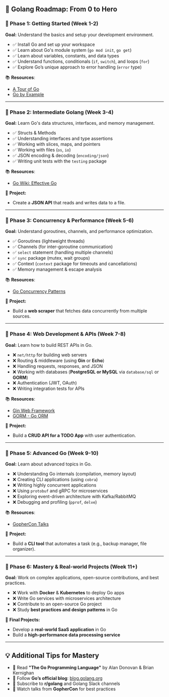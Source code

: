 ## **🚀 Golang Roadmap: From 0 to Hero**

### **📌 Phase 1: Getting Started (Week 1-2)**
**Goal:** Understand the basics and setup your development environment.

- ✅ Install Go and set up your workspace
- ✅ Learn about Go's module system (`go mod init`, `go get`)
- ✅ Learn about variables, constants, and data types
- ✅ Understand functions, conditionals (`if`, `switch`), and loops (`for`)
- ✅ Explore Go’s unique approach to error handling (`error` type)

📚 **Resources**:
- [A Tour of Go](https://tour.golang.org)
- [Go by Example](https://gobyexample.com/)

---

### **📌 Phase 2: Intermediate Golang (Week 3-4)**
**Goal:** Learn Go's data structures, interfaces, and memory management.

- ✅ Structs & Methods
- ✅ Understanding interfaces and type assertions
- ✅ Working with slices, maps, and pointers
- ✅ Working with files (`os`, `io`)
- ✅ JSON encoding & decoding (`encoding/json`)
- ✅ Writing unit tests with the `testing` package

📚 **Resources**:
- [Go Wiki: Effective Go](https://golang.org/doc/effective_go.html)

🚀 **Project:**
- Create a **JSON API** that reads and writes data to a file.

---

### **📌 Phase 3: Concurrency & Performance (Week 5-6)**
**Goal:** Understand goroutines, channels, and performance optimization.

- ✅ Goroutines (lightweight threads)
- ✅ Channels (for inter-goroutine communication)
- ✅ `select` statement (handling multiple channels)
- ✅ `sync` package (mutex, wait groups)
- ✅ Context (`context` package for timeouts and cancellations)
- ✅ Memory management & escape analysis

📚 **Resources**:
- [Go Concurrency Patterns](https://blog.golang.org/concurrency-patterns-timing-out-and)

🚀 **Project:**
- Build a **web scraper** that fetches data concurrently from multiple sources.

---

### **📌 Phase 4: Web Development & APIs (Week 7-8)**
**Goal:** Learn how to build REST APIs in Go.

- ❌ `net/http` for building web servers
- ❌ Routing & middleware (using **Gin** or **Echo**)
- ❌ Handling requests, responses, and JSON
- ❌ Working with databases (**PostgreSQL or MySQL** via `database/sql` or **GORM**)
- ❌ Authentication (JWT, OAuth)
- ❌ Writing integration tests for APIs

📚 **Resources**:
- [Gin Web Framework](https://github.com/gin-gonic/gin)
- [GORM - Go ORM](https://gorm.io/)

🚀 **Project:**
- Build a **CRUD API for a TODO App** with user authentication.

---

### **📌 Phase 5: Advanced Go (Week 9-10)**
**Goal:** Learn about advanced topics in Go.

- ❌ Understanding Go internals (compilation, memory layout)
- ❌ Creating CLI applications (using `cobra`)
- ❌ Writing highly concurrent applications
- ❌ Using `protobuf` and gRPC for microservices
- ❌ Exploring event-driven architecture with Kafka/RabbitMQ
- ❌ Debugging and profiling (`pprof`, `delve`)

📚 **Resources**:
- [GopherCon Talks](https://www.youtube.com/c/GopherCon)

🚀 **Project:**
- Build a **CLI tool** that automates a task (e.g., backup manager, file organizer).

---

### **📌 Phase 6: Mastery & Real-world Projects (Week 11+)**
**Goal:** Work on complex applications, open-source contributions, and best practices.

- ❌ Work with **Docker** & **Kubernetes** to deploy Go apps
- ❌ Write Go services with microservices architecture
- ❌ Contribute to an open-source Go project
- ❌ Study **best practices and design patterns** in Go

🚀 **Final Projects:**
- Develop a **real-world SaaS application** in Go
- Build a **high-performance data processing service**

---

## **💡 Additional Tips for Mastery**
- 📌 Read **"The Go Programming Language"** by Alan Donovan & Brian Kernighan
- 📌 Follow **Go’s official blog**: [blog.golang.org](https://blog.golang.org)
- 📌 Subscribe to **r/golang** and Golang Slack channels
- 📌 Watch talks from **GopherCon** for best practices
